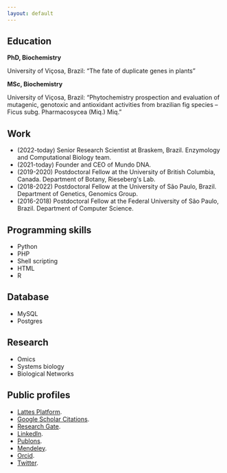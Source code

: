 ```yaml
---
layout: default
---
```


## Education

**PhD, Biochemistry**

University of Viçosa, Brazil: “The fate of duplicate genes in plants”

**MSc, Biochemistry**

University of Viçosa, Brazil: “Phytochemistry prospection and evaluation of mutagenic, genotoxic and antioxidant activities from brazilian fig species – Ficus subg. Pharmacosycea (Miq.) Miq.”

## Work

*   (2022-today) Senior Research Scientist at Braskem, Brazil. Enzymology and Computational Biology team.
*   (2021-today) Founder and CEO of Mundo DNA.
*   (2019-2020) Postdoctoral Fellow at the University of British Columbia, Canada. Department of Botany, Rieseberg's Lab.
*   (2018-2022) Postdoctoral Fellow at the University of São Paulo, Brazil. Department of Genetics, Genomics Group.
*   (2016-2018) Postdoctoral Fellow at the Federal University of São Paulo, Brazil. Department of Computer Science.

## Programming skills

*   Python
*   PHP
*   Shell scripting
*   HTML
*   R

## Database

*   MySQL
*   Postgres

## Research

*   Omics
*   Systems biology
*   Biological Networks

## Public profiles

*   [Lattes Platform](http://lattes.cnpq.br/4574871657601012).
*   [Google Scholar Citations](https://scholar.google.com/citations?user=c2F5-SIAAAAJ).
*   [Research Gate](https://www.researchgate.net/profile/Hugo_Rody).
*   [LinkedIn](https://www.linkedin.com/in/hugo-rody/).
*   [Publons](https://publons.com/researcher/2999285/hugo-rody/).
*   [Mendeley](https://www.mendeley.com/profiles/hugo-rody1/).
*   [Orcid](https://orcid.org/0000-0003-3762-2092).
*   [Twitter](https://twitter.com/hugorody).
